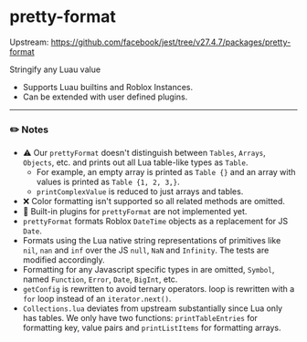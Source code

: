 # pretty-format

Upstream: https://github.com/facebook/jest/tree/v27.4.7/packages/pretty-format

Stringify any Luau value
* Supports Luau builtins and Roblox Instances.
* Can be extended with user defined plugins.

---

### :pencil2: Notes
* :warning: Our `prettyFormat` doesn't distinguish between `Tables`, `Arrays`, `Objects`, etc. and prints out all Lua table-like types as `Table`.
    * For example, an empty array is printed as `Table {}` and an array with values is printed as `Table {1, 2, 3,}`.
    * `printComplexValue` is reduced to just arrays and tables.
* :x: Color formatting isn't supported so all related methods are omitted.
* :hammer: Built-in plugins for `prettyFormat` are not implemented yet.
* `prettyFormat` formats Roblox `DateTime` objects as a replacement for JS `Date`.
* Formats using the Lua native string representations of primitives like `nil`, `nan` and `inf` over the JS `null`, `NaN` and `Infinity`. The tests are modified accordingly.
* Formatting for any Javascript specific types in are omitted, `Symbol`, named `Function`, `Error`, `Date`, `BigInt`, etc.
* `getConfig` is rewritten to avoid ternary operators.
loop is rewritten with a `for` loop instead of an `iterator.next()`.
* `Collections.lua` deviates from upstream substantially since Lua only has tables. We only have two functions: `printTableEntries` for formatting key, value pairs and `printListItems` for formatting arrays.

